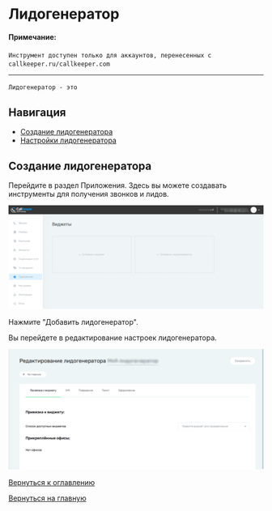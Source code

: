 # Лидогенератор

#### Примечание:
`Инструмент доступен только для аккаунтов, перенесенных с callkeeper.ru/callkeeper.com`
________

`Лидогенератор - это `

## Навигация


* [Создание лидогенератора]()
* [Настройки лидогенератора]()

## Создание лидогенератора

Перейдите в раздел Приложения. Здесь вы можете создавать инструменты для получения звонков и лидов.

![Рис.1](images/apps_new.png)

Нажмите "Добавить лидогенератор".

Вы перейдете в редактирование настроек лидогенератора.

![Рис.2](images/leadgen_new.png)

[Вернуться к оглавлению](#)

[Вернуться на главную](/README.md)
